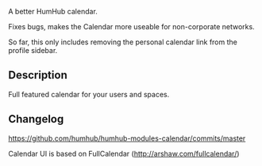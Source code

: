 A better HumHub calendar.

Fixes bugs, makes the Calendar more useable for non-corporate networks.

So far, this only includes removing the personal calendar link from the profile sidebar.

## Description
Full featured calendar for your users and spaces.

## Changelog

<https://github.com/humhub/humhub-modules-calendar/commits/master>

Calendar UI is based on FullCalendar (http://arshaw.com/fullcalendar/)

